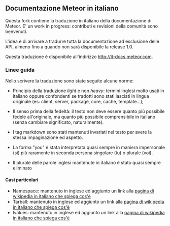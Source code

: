 ## Documentazione Meteor in italiano

Questa fork contiene la traduzione in italiano della documentazione di
Meteor. E' un work in progress: contributi e revisioni della comunità
sono benvenuti.

L'idea è di arrivare a tradurre tutta la documentazione ad esclusione
delle API, almeno fino a quando non sarà disponibile la release 1.0.

Questa traduzione è disponibile all'indirizzo http://it-docs.meteor.com.

### Linee guida

Nello scrivere la traduzione sono state seguite alcune norme:

- Principio della traduzione _light_ e non _heavy_: termini inglesi
  molto usati in italiano oppure confondenti se tradotti sono stati
  lasciati in lingua originale (es: client, server, package, core,
  cache, template...);

- Il senso prima della fedeltà: il testo non deve essere quanto più
  possibile fedele all'originale, ma quanto più possibile comprensibile
  in italiano (senza cambiare significato, naturalmente).

- I tag markdown sono stati mantenuti invariati nel testo per avere la
  stessa impaginazione ed aspetto.

- La forma "you" è stata interpretata quasi sempre in maniera
  impersonale (si) più raramente in seconda persona singolare (tu) o
  plurale (voi).

- Il plurale delle parole inglesi mantenute in italiano è stato quasi
  sempre eliminato

#### Casi particolari

- Namespace: mantenuto in inglese ed aggiunto un link alla [pagina di wikipedia in italiano che spiega cos'è](http://it.wikipedia.org/wiki/Namespace)
- Tarball: mantenuto in inglese ed aggiunto un link alla [pagina di wikipedia in italiano che spiega cos'è](http://it.wikipedia.org/wiki/Tar_(software))
- lvalues: mantenuto in inglese ed aggiunto un link alla [pagina di wikipedia in italiano che spiega cos'è](http://it.wikipedia.org/wiki/Valore_(informatica))
